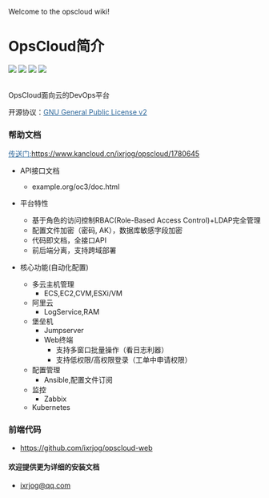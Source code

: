 Welcome to the opscloud wiki!

# OpsCloud简介
<img src="https://img.shields.io/badge/version-3.0.1-brightgreen.svg"></img>
<img src="https://img.shields.io/badge/java-8-brightgreen.svg"></img> 
<img src="https://img.shields.io/badge/springboot-2.2.2.RELEASE-brightgreen.svg"></img> 
<img src="https://img.shields.io/badge/mysql-8-brightgreen.svg"></img> 

<br>
OpsCloud面向云的DevOps平台


开源协议：<a style="color:#2b669a" href="http://www.gnu.org/licenses/old-licenses/gpl-2.0.html" target="_blank">GNU General Public License v2</a>

### 帮助文档

<a style="color:#2b669a" href="https://www.kancloud.cn/ixrjog/opscloud/1780645" target="_blank">传送门:https://www.kancloud.cn/ixrjog/opscloud/1780645</a>

+ API接口文档
  + example.org/oc3/doc.html

+ 平台特性
  + 基于角色的访问控制RBAC(Role-Based Access Control)+LDAP完全管理
  + 配置文件加密（密码, AK），数据库敏感字段加密
  + 代码即文档，全接口API
  + 前后端分离，支持跨域部署
  
+ 核心功能(自动化配置)
  + 多云主机管理
    + ECS,EC2,CVM,ESXi/VM
  + 阿里云
    + LogService,RAM
  + 堡垒机
    + Jumpserver
    + Web终端
      + 支持多窗口批量操作（看日志利器）
      + 支持低权限/高权限登录（工单中申请权限）
  + 配置管理
    + Ansible,配置文件订阅
  + 监控
    + Zabbix
  + Kubernetes
  
### 前端代码
+ https://github.com/ixrjog/opscloud-web

#### 欢迎提供更为详细的安装文档
+ ixrjog@qq.com